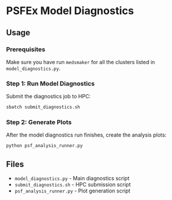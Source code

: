# PSFEx Model Diagnostics

## Usage

### Prerequisites

Make sure you have run `medsmaker` for all the clusters listed in `model_diagnostics.py`.

### Step 1: Run Model Diagnostics

Submit the diagnostics job to HPC:

```bash
sbatch submit_diagnostics.sh
```
### Step 2: Generate Plots

After the model diagnostics run finishes, create the analysis plots:

```bash
python psf_analysis_runner.py
```
## Files

- `model_diagnostics.py` - Main diagnostics script
- `submit_diagnostics.sh` - HPC submission script
- `psf_analysis_runner.py` - Plot generation script